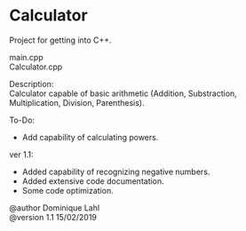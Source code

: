 # Calculator

Project for getting into C++.

main.cpp                                                                                                            
Calculator.cpp

Description:                                                                                                
Calculator capable of basic arithmetic (Addition, Substraction, Multiplication, Division, Parenthesis).

To-Do:
- Add capability of calculating powers.

ver 1.1:
- Added capability of recognizing negative numbers.
- Added extensive code documentation.
- Some code optimization.

@author Dominique Lahl                                                                                                          
@version 1.1 15/02/2019
